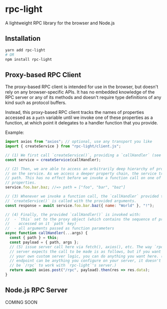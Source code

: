# rpc-light
A lightweight RPC library for the browser and Node.js

## Installation

``` sh
yarn add rpc-light
# OR
npm install rpc-light
```

## Proxy-based RPC Client

The proxy-based RPC client is intended for use in the browser, but doesn't rely
on any browser-specific APIs. It has no embedded knowledge of the RPC server or
any of its methods and doesn't require type definitions of any kind such as
protocol buffers.

Instead, this proxy-based RPC client tracks the names of properties accessed as
a `path` variable until we invoke one of these properties as a function, at
which point it delegates to a handler function that you provide.

Example:

``` js
import axios from "axios"; // optional, use any transport you like
import { createService } from "rpc-light/client.js";

// (1) We first call `createService()`, providing a `callHandler` (see below).
const service = createService(callHandler);

// (2) Then, we are able to access an arbitrarily deep hierarchy of properties
// on the service. As we access a deeper property chain, the service tracks this
// path. This has no effect before we invoke a function call on one of these
// properties.
service.foo.bar.baz; //=> path = ["foo", "bar", "baz"]

// (3) Whenever we invoke a function call, the `callHandler` provided to
// `createService()` is called with the provided arguments.
const response = await service.foo.bar.baz({ name: "World" }, "!");

// (4) Finally, the provided `callHandler()` is invoked with:
//  - `this` set to the proxy object (which contains the sequence of properties
//    accessed on it `path` key)
//  - all arguments passed as function parameters
async function callHandler(...args) {
  const { path } = this;
  const payload = { path, args };
  // (5) issue server call here via fetch(), axios(), etc. The way `rpc-light`'s
  // server expects the call to be made is as follows, but if you want to use
  // your own custom server logic, you can do anything you want here. (And the
  // endpoint can be anything you configure on your server, it doesn't need to
  // be `/rpc` to work with `rpc-light`'s server.)
  return await axios.post("/rpc", payload).then(res => res.data);
}
```

## Node.js RPC Server

COMING SOON
